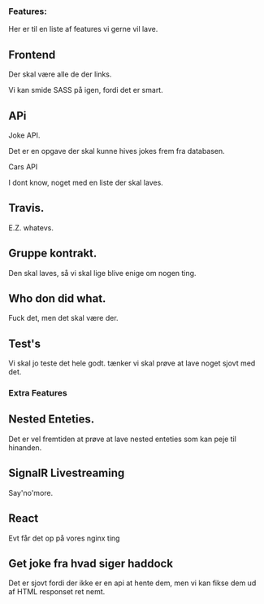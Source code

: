 ### Features:

Her er til en liste af features vi gerne vil lave.


## Frontend

Der skal være alle de der links.

Vi kan smide SASS på igen, fordi det er smart.

## APi

 Joke API.

Det er en opgave der skal kunne hives jokes frem fra databasen.

 Cars API

I dont know, noget med en liste der skal laves.

## Travis.

E.Z. whatevs.

## Gruppe kontrakt.

Den skal laves, så vi skal lige blive enige om nogen ting.


## Who don did what.

Fuck det, men det skal være der.


## Test's

Vi skal jo teste det hele godt. tænker vi skal prøve at lave noget sjovt med det.


### Extra Features

## Nested Enteties.

Det er vel fremtiden at prøve at lave nested enteties som kan peje til hinanden.

## SignalR Livestreaming

Say'no'more.

## React

Evt får det op på vores nginx ting

## Get joke fra hvad siger haddock

Det er sjovt fordi der ikke er en api at hente dem, men vi kan fikse dem ud af HTML responset ret nemt.

